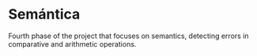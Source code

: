 # Semántica

Fourth phase of the project that focuses on semantics, detecting errors in comparative and arithmetic operations.
